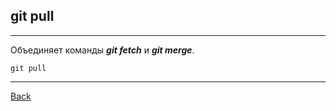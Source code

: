 
## **git pull**
---
Объединяет команды ***git fetch*** и ***git merge***.

```bash=
git pull
```

---
[Back](./remotegit.md)